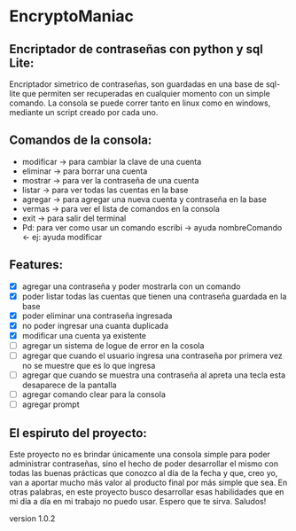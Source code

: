 # EncryptoManiac

## Encriptador de contraseñas con python y sql Lite:

Encriptador simetrico de contraseñas, son guardadas en una base de sql-lite que permiten ser recuperadas en cualquier momento con un simple comando. La consola se puede correr tanto en linux como en windows, mediante un script creado por cada uno.

## Comandos de la consola:

* modificar -> para cambiar la clave de una cuenta
* eliminar  -> para borrar una cuenta
* mostrar   -> para ver la contraseña de una cuenta
* listar    -> para ver todas las cuentas en la base
* agregar   -> para agregar una nueva cuenta y contraseña en la base
* vermas    -> para ver el lista de comandos en la consola
* exit      -> para salir del terminal
* Pd: para ver como usar un comando escribi -> ayuda nombreComando <- ej: ayuda modificar

## Features:

- [x] agregar una contraseña y poder mostrarla con un comando
- [x] poder listar todas las cuentas que tienen una contraseña guardada en la base
- [x] poder eliminar una contraseña ingresada
- [x] no poder ingresar una cuanta duplicada
- [x] modificar una cuenta ya existente
- [ ] agregar un sistema de logue de error en la cosola
- [ ] agregar que cuando el usuario ingresa una contraseña por primera vez no se muestre que es lo que ingresa
- [ ] agregar que cuando se muestra una contraseña al apreta una tecla esta desaparece de la pantalla
- [ ] agregar comando clear para la consola
- [ ] agregar prompt

## El espiruto del proyecto:
Este proyecto no es brindar únicamente una consola simple para poder administrar contraseñas, sino el hecho de poder desarrollar el mismo con todas las buenas 
prácticas que conozco al día de la fecha y que, creo yo, van a aportar mucho más valor al producto final por más simple que sea. En otras palabras, en este proyecto busco 
desarrollar esas habilidades que en mi día a día en mi trabajo no puedo usar. 
Espero que te sirva.
Saludos!

version 1.0.2
